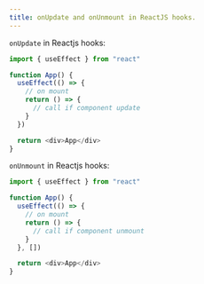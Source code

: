 ```yaml
---
title: onUpdate and onUnmount in ReactJS hooks.
---
```


`onUpdate` in Reactjs hooks:

```ts
import { useEffect } from "react"

function App() {
  useEffect(() => {
    // on mount
    return () => {
      // call if component update
    }
  })

  return <div>App</div>
}
```

`onUnmount` in Reactjs hooks:

```ts
import { useEffect } from "react"

function App() {
  useEffect(() => {
    // on mount
    return () => {
      // call if component unmount
    }
  }, [])

  return <div>App</div>
}
```